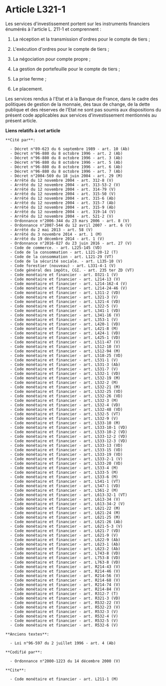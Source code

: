 # Article L321-1

Les services d'investissement portent sur les instruments financiers énumérés à l'article L. 211-1 et comprennent :

1. La réception et la transmission d'ordres pour le compte de tiers ;

2. L'exécution d'ordres pour le compte de tiers ;

3. La négociation pour compte propre ;

4. La gestion de portefeuille pour le compte de tiers ;

5. La prise ferme ;

6. Le placement.

Les services rendus à l'Etat et à la Banque de France, dans le cadre des politiques de gestion de la monnaie, des taux de
change, de la dette publique et des réserves de l'Etat ne sont pas soumis aux dispositions du présent code applicables aux
services d'investissement mentionnés au présent article.

**Liens relatifs à cet article**

	**Cité par**:

	  - Décret n°89-623 du 6 septembre 1989 - art. 10 (Ab)
	  - Décret n°96-880 du 8 octobre 1996 - art. 2 (Ab)
	  - Décret n°96-880 du 8 octobre 1996 - art. 3 (Ab)
	  - Décret n°96-880 du 8 octobre 1996 - art. 5 (Ab)
	  - Décret n°96-880 du 8 octobre 1996 - art. 6 (Ab)
	  - Décret n°96-880 du 8 octobre 1996 - art. 7 (Ab)
	  - Décret n°2004-569 du 18 juin 2004 - art. 29 (M)
	  - Arrêté du 12 novembre 2004 - art. 312-8 (V)
	  - Arrêté du 12 novembre 2004 - art. 313-53-2 (V)
	  - Arrêté du 12 novembre 2004 - art. 314-79 (V)
	  - Arrêté du 12 novembre 2004 - art. 315-50 (V)
	  - Arrêté du 12 novembre 2004 - art. 315-6 (Ab)
	  - Arrêté du 12 novembre 2004 - art. 315-7 (Ab)
	  - Arrêté du 12 novembre 2004 - art. 315-9 (Ab)
	  - Arrêté du 12 novembre 2004 - art. 319-14 (V)
	  - Arrêté du 12 novembre 2004 - art. 521-2 (V)
	  - Ordonnance n°2006-344 du 23 mars 2006 - art. 8 (V)
	  - Ordonnance n°2007-544 du 12 avril 2007 - art. 6 (V)
	  - Arrêté du 2 mai 2013 - art. 58 (V)
	  - Arrêté du 3 novembre 2014 - art. 1 (M)
	  - Arrêté du 19 décembre 2014 - art. 1 (V)
	  - Ordonnance n°2016-827 du 23 juin 2016 - art. 27 (V)
	  - Code de commerce. - art. L225-145 (VD)
	  - Code de la consommation - art. L121-20-12 (T)
	  - Code de la consommation - art. L121-29 (VT)
	  - Code de la sécurité sociale. - art. L135-10 (V)
	  - Code forestier (nouveau) - art. L331-4-1 (V)
	  - Code général des impôts, CGI. - art. 235 ter ZD (VT)
	  - Code monétaire et financier - art. D321-1 (V)
	  - Code monétaire et financier - art. L214-13 (V)
	  - Code monétaire et financier - art. L214-162-4 (V)
	  - Code monétaire et financier - art. L214-24-46 (V)
	  - Code monétaire et financier - art. L311-2 (VD)
	  - Code monétaire et financier - art. L321-3 (V)
	  - Code monétaire et financier - art. L321-4 (VD)
	  - Code monétaire et financier - art. L322-5 (V)
	  - Code monétaire et financier - art. L341-1 (VD)
	  - Code monétaire et financier - art. L341-16 (V)
	  - Code monétaire et financier - art. L353-1 (V)
	  - Code monétaire et financier - art. L420-1 (VD)
	  - Code monétaire et financier - art. L421-8 (M)
	  - Code monétaire et financier - art. L424-1 (VD)
	  - Code monétaire et financier - art. L425-1 (VD)
	  - Code monétaire et financier - art. L511-47 (V)
	  - Code monétaire et financier - art. L512-10 (V)
	  - Code monétaire et financier - art. L512-94 (M)
	  - Code monétaire et financier - art. L518-25 (VD)
	  - Code monétaire et financier - art. L531-1 (V)
	  - Code monétaire et financier - art. L531-3 (Ab)
	  - Code monétaire et financier - art. L531-7 (V)
	  - Code monétaire et financier - art. L532-1 (VD)
	  - Code monétaire et financier - art. L532-19 (M)
	  - Code monétaire et financier - art. L532-2 (M)
	  - Code monétaire et financier - art. L532-21 (M)
	  - Code monétaire et financier - art. L532-25 (VD)
	  - Code monétaire et financier - art. L532-26 (VD)
	  - Code monétaire et financier - art. L532-3 (M)
	  - Code monétaire et financier - art. L532-4 (VD)
	  - Code monétaire et financier - art. L532-48 (VD)
	  - Code monétaire et financier - art. L532-5 (VT)
	  - Code monétaire et financier - art. L532-9 (V)
	  - Code monétaire et financier - art. L533-10 (M)
	  - Code monétaire et financier - art. L533-10-1 (VD)
	  - Code monétaire et financier - art. L533-10-2 (VD)
	  - Code monétaire et financier - art. L533-12-2 (VD)
	  - Code monétaire et financier - art. L533-12-3 (VD)
	  - Code monétaire et financier - art. L533-13 (VD)
	  - Code monétaire et financier - art. L533-15 (VD)
	  - Code monétaire et financier - art. L533-19 (VD)
	  - Code monétaire et financier - art. L533-2-1 (V)
	  - Code monétaire et financier - art. L533-20 (VD)
	  - Code monétaire et financier - art. L533-4 (M)
	  - Code monétaire et financier - art. L533-5 (M)
	  - Code monétaire et financier - art. L533-6 (M)
	  - Code monétaire et financier - art. L541-1 (VT)
	  - Code monétaire et financier - art. L547-1 (VD)
	  - Code monétaire et financier - art. L561-2 (M)
	  - Code monétaire et financier - art. L613-32-1 (VT)
	  - Code monétaire et financier - art. L613-34 (V)
	  - Code monétaire et financier - art. L613-34-2 (V)
	  - Code monétaire et financier - art. L621-22 (M)
	  - Code monétaire et financier - art. L621-24 (M)
	  - Code monétaire et financier - art. L621-25 (M)
	  - Code monétaire et financier - art. L621-26 (Ab)
	  - Code monétaire et financier - art. L621-5-3 (V)
	  - Code monétaire et financier - art. L621-7 (VD)
	  - Code monétaire et financier - art. L621-9 (V)
	  - Code monétaire et financier - art. L622-9 (Ab)
	  - Code monétaire et financier - art. L623-1 (Ab)
	  - Code monétaire et financier - art. L623-2 (Ab)
	  - Code monétaire et financier - art. L743-8 (VD)
	  - Code monétaire et financier - art. L753-8 (VD)
	  - Code monétaire et financier - art. L763-8 (VD)
	  - Code monétaire et financier - art. R214-43 (V)
	  - Code monétaire et financier - art. R214-46 (V)
	  - Code monétaire et financier - art. R214-56 (V)
	  - Code monétaire et financier - art. R214-68 (V)
	  - Code monétaire et financier - art. R214-74 (V)
	  - Code monétaire et financier - art. R214-84 (V)
	  - Code monétaire et financier - art. R312-7 (T)
	  - Code monétaire et financier - art. R321-3 (VD)
	  - Code monétaire et financier - art. R532-22 (V)
	  - Code monétaire et financier - art. R532-23 (V)
	  - Code monétaire et financier - art. R532-3 (V)
	  - Code monétaire et financier - art. R532-4 (V)
	  - Code monétaire et financier - art. R532-5 (V)
	  - Code monétaire et financier - art. R532-6 (V)

	**Anciens textes**:

	  - Loi n°96-597 du 2 juillet 1996 - art. 4 (Ab)

	**Codifié par**:

	  - Ordonnance n°2000-1223 du 14 décembre 2000 (V)

	**Cite**:

	  - Code monétaire et financier - art. L211-1 (M)
